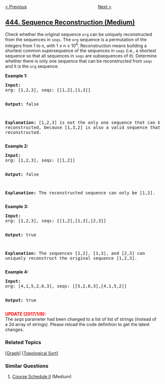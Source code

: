 <!--|This file generated by command(leetcode description); DO NOT EDIT.    |-->
<!--+----------------------------------------------------------------------+-->
<!--|@author    openset <openset.wang@gmail.com>                           |-->
<!--|@link      https://github.com/openset                                 |-->
<!--|@home      https://github.com/openset/leetcode                        |-->
<!--+----------------------------------------------------------------------+-->

[< Previous](https://github.com/openset/leetcode/tree/master/problems/string-compression "String Compression")
　　　　　　　　　　　　　　　　
[Next >](https://github.com/openset/leetcode/tree/master/problems/add-two-numbers-ii "Add Two Numbers II")

## [444. Sequence Reconstruction (Medium)](https://leetcode.com/problems/sequence-reconstruction "序列重建")

<p>Check whether the original sequence <code>org</code> can be uniquely reconstructed from the sequences in <code>seqs</code>. The <code>org</code> sequence is a permutation of the integers from 1 to n, with 1 &le; n &le; 10<sup>4</sup>. Reconstruction means building a shortest common supersequence of the sequences in <code>seqs</code> (i.e., a shortest sequence so that all sequences in <code>seqs</code> are subsequences of it). Determine whether there is only one sequence that can be reconstructed from <code>seqs</code> and it is the <code>org</code> sequence.</p>

<p><b>Example 1:</b>
<pre>
<b>Input:</b>
org: [1,2,3], seqs: [[1,2],[1,3]]

<b>Output:</b>
false

<b>Explanation:</b>
[1,2,3] is not the only one sequence that can be reconstructed, because [1,3,2] is also a valid sequence that can be reconstructed.
</pre>
</p>

<p><b>Example 2:</b>
<pre>
<b>Input:</b>
org: [1,2,3], seqs: [[1,2]]

<b>Output:</b>
false

<b>Explanation:</b>
The reconstructed sequence can only be [1,2].
</pre>
</p>

<p><b>Example 3:</b>
<pre>
<b>Input:</b>
org: [1,2,3], seqs: [[1,2],[1,3],[2,3]]

<b>Output:</b>
true

<b>Explanation:</b>
The sequences [1,2], [1,3], and [2,3] can uniquely reconstruct the original sequence [1,2,3].
</pre>
</p>

<p><b>Example 4:</b>
<pre>
<b>Input:</b>
org: [4,1,5,2,6,3], seqs: [[5,2,6,3],[4,1,5,2]]

<b>Output:</b>
true
</pre>
</p>

<p>
<b><font color="red">UPDATE (2017/1/8):</font></b><br />
The <i>seqs</i> parameter had been changed to a list of list of strings (instead of a 2d array of strings). Please reload the code definition to get the latest changes.
</p>

### Related Topics
  [[Graph](https://github.com/openset/leetcode/tree/master/tag/graph/README.md)]
  [[Topological Sort](https://github.com/openset/leetcode/tree/master/tag/topological-sort/README.md)]

### Similar Questions
  1. [Course Schedule II](https://github.com/openset/leetcode/tree/master/problems/course-schedule-ii) (Medium)
